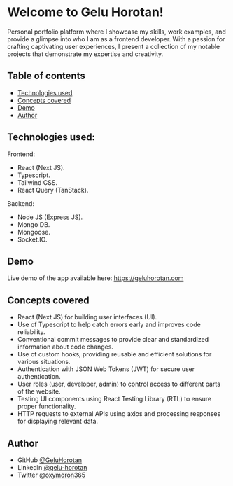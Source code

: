 # Welcome to Gelu Horotan!

Personal portfolio platform where I showcase my skills, work examples, and provide a glimpse into who I am as a frontend developer. With a passion for crafting captivating user experiences, I present a collection of my notable projects that demonstrate my expertise and creativity.

## Table of contents

- [Technologies used](#technologies-used)
- [Concepts covered](#concepts-covered)
- [Demo](#demo)
- [Author](#author)

## Technologies used:

Frontend:

* React (Next JS).
* Typescript.
* Tailwind CSS.
* React Query (TanStack).

Backend:

* Node JS (Express JS).
* Mongo DB.
* Mongoose.
* Socket.IO.

## Demo

Live demo of the app available here: https://geluhorotan.com

## Concepts covered

- React (Next JS) for building user interfaces (UI).
- Use of Typescript to help catch errors early and improves code reliability.
- Conventional commit messages to provide clear and standardized information about code changes.
- Use of custom hooks, providing reusable and efficient solutions for various situations.
- Authentication with JSON Web Tokens (JWT) for secure user authentication.
- User roles (user, developer, admin) to control access to different parts of the website.
- Testing UI components using React Testing Library (RTL) to ensure proper functionality.
- HTTP requests to external APIs using axios and processing responses for displaying relevant data.

## Author

- GitHub [@GeluHorotan](https://github.com/GeluHorotan)
- LinkedIn [@gelu-horotan](https://www.linkedin.com/in/gelu-horotan/)
- Twitter [@oxymoron365](https://www.twitter.com/oxymoron365)
